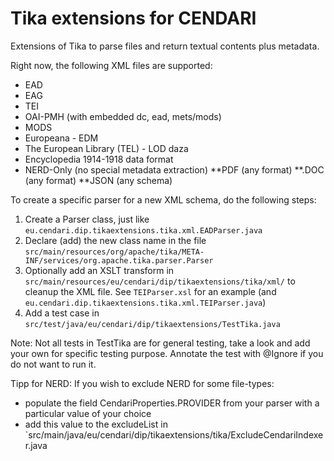 Tika extensions for CENDARI
=================================

Extensions of Tika to parse files and return textual contents plus metadata. 

Right now, the following XML files are supported:

* EAD
* EAG
* TEI
* OAI-PMH (with embedded dc, ead, mets/mods)
* MODS
* Europeana - EDM
* The European Library (TEL) - LOD daza
* Encyclopedia 1914-1918 data format
* NERD-Only (no special metadata extraction)
**PDF (any format)
**.DOC (any format)
**JSON (any schema) 



To create a specific parser for a new XML schema, do the following steps:

1.  Create a Parser class, just like `eu.cendari.dip.tikaextensions.tika.xml.EADParser.java`
2.  Declare (add) the new class name in the file `src/main/resources/org/apache/tika/META-INF/services/org.apache.tika.parser.Parser`
3.  Optionally add an XSLT transform in `src/main/resources/eu/cendari/dip/tikaextensions/tika/xml/` to cleanup the XML file. See `TEIParser.xsl` for an example (and `eu.cendari.dip.tikaextensions.tika.xml.TEIParser.java`)
4.  Add a test case in `src/test/java/eu/cendari/dip/tikaextensions/TestTika.java` 

Note: Not all tests in TestTika are for general testing, take a look and add your own for specific testing purpose. Annotate the test with @Ignore if you do not want to run it.


Tipp for NERD: If you wish to exclude NERD for some file-types:

* populate the field CendariProperties.PROVIDER from your parser with a particular value of your choice
* add this value to the excludeList in `src/main/java/eu/cendari/dip/tikaextensions/tika/ExcludeCendariIndexer.java
